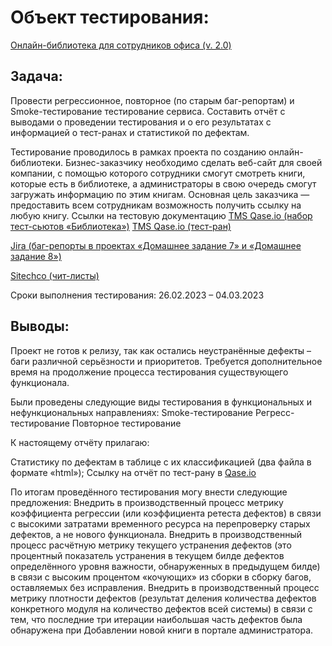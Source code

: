 # Объект тестирования:

[Онлайн-библиотека для сотрудников офиса (v. 2.0)](https://bfg-10k.atlassian.net/wiki/spaces/~63bc0f8d2a526608c54f6772/pages/163841)

## Задача:

Провести регрессионное, повторное (по старым баг-репортам) и Smoke-тестирование тестирование сервиса.
Составить отчёт с выводами о проведении тестирования и о его результатах с информацией о тест-ранах и статистикой по дефектам.

Тестирование проводилось в рамках проекта по созданию онлайн-библиотеки. Бизнес-заказчику необходимо сделать веб-сайт для своей компании, с помощью которого сотрудники смогут смотреть книги, которые есть в библиотеке, а администраторы в свою очередь смогут загружать информацию по этим книгам. Основная цель заказчика — предоставить всем сотрудникам возможность получить ссылку на любую книгу.
Ссылки на тестовую документацию
[TMS Qase.io (набор тест-сьютов «Библиотека»)](https://app.qase.io/project/LIBRARY)
[TMS Qase.io (тест-ран)](https://app.qase.io/run/LIBRARY/dashboard/3)

[Jira (баг-репорты в проектах «Домашнее задание 7» и «Домашнее задание 8»)](https://bfg-10k.atlassian.net/jira/projects)

[Sitechco (чит-листы)](https://chlist.sitechco.ru/)

Сроки выполнения тестирования:
26.02.2023 – 04.03.2023

## Выводы:

Проект не готов к релизу, так как остались неустранённые дефекты – баги различной серьёзности и приоритетов.
Требуется дополнительное время на продолжение процесса тестирования существующего функционала.

Были проведены следующие виды тестирования в функциональных и нефункциональных направлениях:
Smoke-тестирование
Регресс-тестирование
Повторное тестирование

К настоящему отчёту прилагаю:

Статистику по дефектам в таблице с их классификацией (два файла в формате «html»);
Ссылку на отчёт по тест-рану в [Qase.io](https://app.qase.io/public/report/31681b753f0cb5809ddc6b0b537f2c817b69d251)

По итогам проведённого тестирования могу внести следующие предложения:
Внедрить в производственный процесс метрику коэффициента регрессии (или коэффициента ретеста дефектов) в связи с высокими затратами временного ресурса на перепроверку старых дефектов, а не нового функционала.
Внедрить в производственный процесс расчётную метрику текущего устранения дефектов (это процентный показатель устранения в текущем билде дефектов определённого уровня важности, обнаруженных в предыдущем билде) в связи с высоким процентом «кочующих» из сборки в сборку багов, оставляемых без исправления.
Внедрить в производственный процесс метрику плотности дефектов (результат деления количества дефектов конкретного модуля на количество дефектов всей системы) в связи с тем, что последние три итерации наибольшая часть дефектов была обнаружена при Добавлении новой книги в портале администратора.
